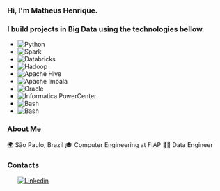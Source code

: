 ### Hi, I'm Matheus Henrique.
### I build projects in Big Data using the technologies bellow.

<ul>
  <li><img src="https://img.shields.io/badge/Python-FFD43B?style=for-the-badge&logo=python&logoColor=blue" alt="Python"></li>
  <li><img src="https://img.shields.io/badge/Apache_Spark-FFFFFF?style=for-the-badge&logo=apachespark&logoColor=#E35A16" alt="Spark"></li>
  <li><img src="https://img.shields.io/badge/Databricks-FF3621?style=for-the-badge&logo=Databricks&logoColor=white" alt="Databricks"></li>
  <li><img src="https://img.shields.io/badge/Apache-Hadoop-orange" alt="Hadoop"></li>
  <li><img src="https://img.shields.io/badge/Apache-Hive-orange" alt="Apache Hive"></li>
  <li><img src="https://img.shields.io/badge/Apache-Impala-blue" alt="Apache Impala"></li>
  <li><img src="https://img.shields.io/badge/Oracle-F80000?style=for-the-badge&logo=oracle&logoColor=black" alt="Oracle"></li>
  <li><img src="https://img.shields.io/badge/Informatica-PowerCenter-orange" alt="Informatica PowerCenter"></li>
  <li><img src="https://img.shields.io/badge/GNU%20Bash-4EAA25?style=for-the-badge&logo=GNU%20Bash&logoColor=white" alt="Bash"></li>
  <li><img src="https://img.shields.io/badge/Jenkins-D24939?style=for-the-badge&logo=Jenkins&logoColor=white" alt="Bash"></li>
</ul>


### About Me
:earth_africa:	São Paulo, Brazil
:mortar_board:	Computer Engineering at FIAP
:technologist:	Data Engineer

### Contacts
<ul>
  <a href="https://pagedart.com](https://www.linkedin.com/in/matheus-borges-2208/">
    <img src="https://img.shields.io/badge/LinkedIn-0077B5?style=for-the-badge&logo=linkedin&logoColor=white" alt="Linkedin">
  </a>
</ul>

